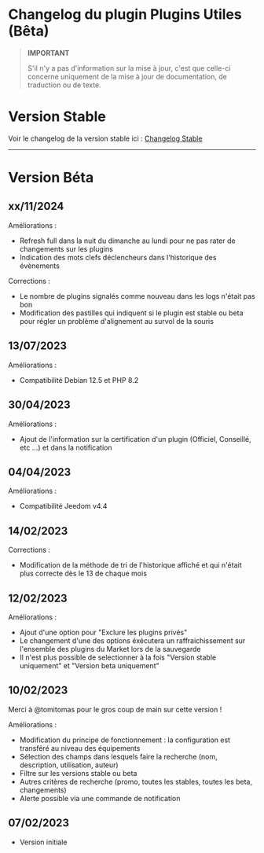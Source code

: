 # Changelog du plugin Plugins Utiles (Bêta)

>**IMPORTANT**
>
>S'il n'y a pas d'information sur la mise à jour, c'est que celle-ci concerne uniquement de la mise à jour de documentation, de traduction ou de texte.

# Version Stable

Voir le changelog de la version stable ici : [Changelog Stable](https://github.com/BisonJeedom/documentations/blob/main/pluginsutiles/changelog_stable.md)

<hr/>

# Version Béta

## xx/11/2024

Améliorations :

- Refresh full dans la nuit du dimanche au lundi pour ne pas rater de changements sur les plugins
- Indication des mots clefs déclencheurs dans l'historique des évènements

Corrections :

- Le nombre de plugins signalés comme nouveau dans les logs n'était pas bon
- Modification des pastilles qui indiquent si le plugin est stable ou beta pour régler un problème d'alignement au survol de la souris

## 13/07/2023

Améliorations :

- Compatibilité Debian 12.5 et PHP 8.2

## 30/04/2023

Améliorations :

- Ajout de l'information sur la certification d'un plugin (Officiel, Conseillé, etc ...) et dans la notification

## 04/04/2023

Améliorations :

- Compatibilité Jeedom v4.4

## 14/02/2023

Corrections :

- Modification de la méthode de tri de l'historique affiché et qui n'était plus correcte dès le 13 de chaque mois

## 12/02/2023

Améliorations :

- Ajout d'une option pour "Exclure les plugins privés"
- Le changement d'une des options éxécutera un raffraichissement sur l'ensemble des plugins du Market lors de la sauvegarde
- Il n'est plus possible de selectionner à la fois "Version stable uniquement" et "Version beta uniquement"

## 10/02/2023

Merci à @tomitomas pour le gros coup de main sur cette version !

Améliorations :

- Modification du principe de fonctionnement : la configuration est transféré au niveau des équipements
- Sélection des champs dans lesquels faire la recherche (nom, description, utilisation, auteur)
- Filtre sur les versions stable ou beta
- Autres critères de recherche (promo, toutes les stables, toutes les beta, changements)
- Alerte possible via une commande de notification

## 07/02/2023

- Version initiale
